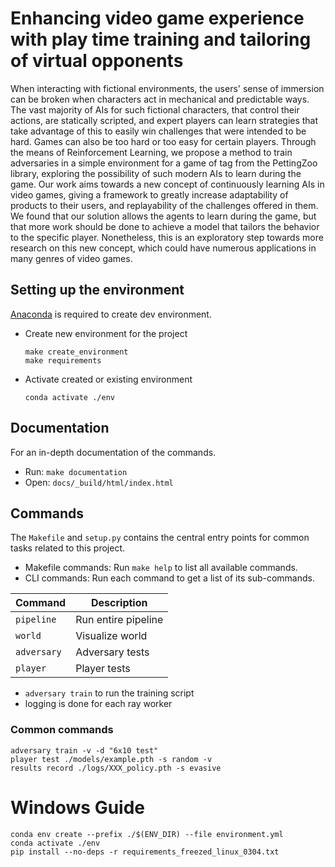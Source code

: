 # Enhancing video game experience with play time training and tailoring of virtual opponents

When interacting with fictional environments, the users' sense of immersion can be broken when characters act in mechanical and predictable ways. The vast majority of AIs for such fictional characters, that control their actions, are statically scripted, and expert players can learn strategies that take advantage of this to easily win challenges that were intended to be hard. Games can also be too hard or too easy for certain players. Through the means of Reinforcement Learning, we propose a method to train adversaries in a simple environment for a game of tag from the PettingZoo library, exploring the possibility of such modern AIs to learn during the game. Our work aims towards a new concept of continuously learning AIs in video games, giving a framework to greatly increase adaptability of products to their users, and replayability of the challenges offered in them. We found that our solution allows the agents to learn during the game, but that more work should be done to achieve a model that tailors the behavior to the specific player. Nonetheless, this is an exploratory step towards more research on this new concept, which could have numerous applications in many genres of video games. 

## Setting up the environment

[Anaconda](https://www.anaconda.com/) is required to create dev environment.

- Create new environment for the project

  ```
  make create_environment
  make requirements
  ```

- Activate created or existing environment

  ```
  conda activate ./env
  ```

## Documentation

For an in-depth documentation of the commands.

- Run: `make documentation`
- Open: `docs/_build/html/index.html`

## Commands

The `Makefile` and `setup.py` contains the central entry points for common tasks related to this project.

- Makefile commands: Run `make help` to list all available commands.
- CLI commands: Run each command to get a list of its sub-commands.

| Command      | Description         |
| ------------ | ------------------- |
| `pipeline`   | Run entire pipeline |
| `world`      | Visualize world     |
| `adversary`  | Adversary tests     |
| `player`     | Player tests        |

- `adversary train` to run the training script
-  logging is done for each ray worker

### Common commands

```
adversary train -v -d "6x10 test"
player test ./models/example.pth -s random -v
results record ./logs/XXX_policy.pth -s evasive
```

# Windows Guide

```
conda env create --prefix ./$(ENV_DIR) --file environment.yml
conda activate ./env
pip install --no-deps -r requirements_freezed_linux_0304.txt
```

